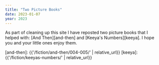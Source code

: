 ```yaml
---
title: "Two Picture Books"
date: 2023-01-07
year: 2023
---
```


As part of cleaning up this site I have reposted two picture books that I helped with:
[And Then][and-then] and [Keeya's Numbers][keeya].
I hope you and your little ones enjoy them.

[and-then]: {{'/fiction/and-then/004-005/' | relative_url}}
[keeya]: {{'/fiction/keeyas-numbers/' | relative_url}}
